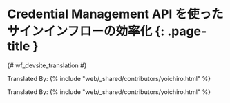 # Credential Management API を使ったサインインフローの効率化 {: .page-title }

{# wf_devsite_translation #}

Translated By: {% include "web/_shared/contributors/yoichiro.html" %}

Translated By: 
{% include "web/_shared/contributors/yoichiro.html" %}

